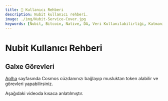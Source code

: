 ```yaml
---
title: 👤 Kullanıcı Rehberi
description: Nubit kullanıcı rehberi.
image: ./img/Nubit-Service-Cover.jpg
keywords: [Nubit, Bitcoin, Native, DA, Veri Kullanılabilirliği, Katmanı, kullanıcı rehberi, rehber]
---
```


# Nubit Kullanıcı Rehberi

## Galxe Görevleri

[Aplha](https://alpha.nubit.org/) sayfasında Cosmos cüzdanınızı bağlayıp musluktan token alabilir ve görevleri yapabilirsiniz.

Aşağıdaki videoda kısaca anlatılmıştır.

<div className="video-container">
<LiteYouTubeEmbed
    id="okjrbxwG0Hs"
    params="autoplay=1&autohide=1&showinfo=0&rel=0"
    title="Nubit Teşvikli Testnet (Faz 1)"
    poster="hqdefault"
    webp
/>
</div>


